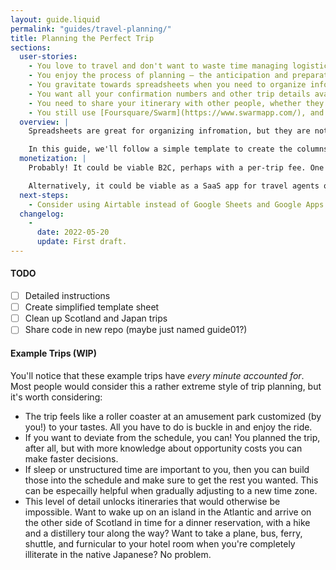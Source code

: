 ```yaml
---
layout: guide.liquid
permalink: "guides/travel-planning/"
title: Planning the Perfect Trip
sections:
  user-stories:
    - You love to travel and don't want to waste time managing logistics or making decisions while you're on a trip.
    - You enjoy the process of planning – the anticipation and preparation are nontrivial contributors to your overall enjoyment.
    - You gravitate towards spreadsheets when you need to organize information.
    - You want all your confirmation numbers and other trip details available on your phone, in one place and available offline.
    - You need to share your itinerary with other people, whether they're travling with you or not.
    - You still use [Foursquare/Swarm](https://www.swarmapp.com/), and hate having to guess which venue is the right one, especially in places where you don't read the local language.
  overview: |
    Spreadsheets are great for organizing infromation, but they are not great for referencing that information on your phone with luggage in tow while rushing to catch a Shinkansen. Fortunately, tabular data is relatively easy to transform into other formats, such as a calendar that you can view natively on whatever device you choose, with whatever information is applicable.

    In this guide, we'll follow a simple template to create the columns for your trip's [Google Sheet](tools/google-sheets/), and then using [Google Apps Script](tools/google-apps-script), we'll publish an [.ics file](/tools/ics-files/) that you can subscribe to in the calendar app of your choice. We'll conclude with a couple of examples from real trips.
  monetization: |
    Probably! It could be viable B2C, perhaps with a per-trip fee. One challenge is Google's (justified!) rules and warnings about third-party app authorizations, so you might need to use a different online spreadsheet application – maybe there are even open-source or white-labeled options.

    Alternatively, it could be viable as a SaaS app for travel agents or tour operators.
  next-steps:
    - Consider using Airtable instead of Google Sheets and Google Apps Script. Airtable _almost_ makes this trivial with a [calendar view](https://support.airtable.com/hc/en-us/articles/216945218-Guide-to-calendar-view) that is [shared via a link](https://support.airtable.com/hc/en-us/articles/205752117), but unfortunately they currently do not allow you to specify the `location`, `description`, or other `VEVENT` properties. Please feel free to contact [support@airtable.com](mailto:support@airtable.com) to request this enhancement.
  changelog:
    -
      date: 2022-05-20
      update: First draft.
---
```


#### TODO

 - [ ] Detailed instructions
 - [ ] Create simplified template sheet
 - [ ] Clean up Scotland and Japan trips
 - [ ] Share code in new repo (maybe just named guide01?)

#### Example Trips (WIP)

You'll notice that these example trips have _every minute accounted for_. Most people would consider this a rather extreme style of trip planning, but it's worth considering:
 - The trip feels like a roller coaster at an amusement park customized (by you!) to your tastes. All you have to do is buckle in and enjoy the ride.
 - If you want to deviate from the schedule, you can! You planned the trip, after all, but with more knowledge about opportunity costs you can make faster decisions.
 - If sleep or unstructured time are important to you, then you can build those into the schedule and make sure to get the rest you wanted. This can be especailly helpful when gradually adjusting to a new time zone.
 - This level of detail unlocks itineraries that would otherwise be impossible. Want to wake up on an island in the Atlantic and arrive on the other side of Scotland in time for a dinner reservation, with a hike and a distillery tour along the way? Want to take a plane, bus, ferry, shuttle, and furnicular to your hotel room when you're completely illiterate in the native Japanese? No problem.
